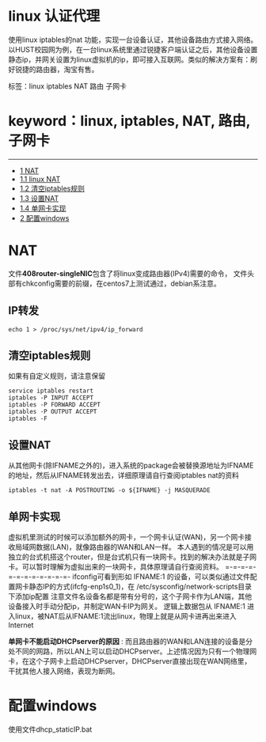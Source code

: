 # linux 认证代理
使用linux iptables的nat 功能，实现一台设备认证，其他设备路由方式接入网络。
以HUST校园网为例，在一台linux系统里通过锐捷客户端认证之后，其他设备设置静态ip，并网关设置为linux虚拟机的ip，即可接入互联网。类似的解决方案有：刷好锐捷的路由器，淘宝有售。

标签：linux iptables NAT 路由 子网卡
# keyword：linux, iptables, NAT, 路由, 子网卡
---

- [1 NAT](#nat)
- [1.1 linux NAT](#ip转发)
- [1.2 清空iptables规则](#清空iptables规则)
- [1.3 设置NAT](#设置nat)
- [1.4 单网卡实现](#单网卡实现)
- [2 配置windows](#配置windows)

# NAT
文件**408router-singleNIC**包含了将linux变成路由器(IPv4)需要的命令，
文件头部有chkconfig需要的前缀，在centos7上测试通过，debian系注意。
## IP转发
```
echo 1 > /proc/sys/net/ipv4/ip_forward
```
## 清空iptables规则
如果有自定义规则，请注意保留
```
service iptables restart
iptables -P INPUT ACCEPT
iptables -P FORWARD ACCEPT
iptables -P OUTPUT ACCEPT
iptables -F
```
## 设置NAT
从其他网卡(除IFNAME之外的)，进入系统的package会被替换源地址为IFNAME的地址，然后从IFNAME转发出去，详细原理请自行查阅iptables nat的资料
```
iptables -t nat -A POSTROUTING -o ${IFNAME} -j MASQUERADE
```
## 单网卡实现
虚拟机里测试的时候可以添加额外的网卡，一个网卡认证(WAN)，另一个网卡接收局域网数据(LAN)，就像路由器的WAN和LAN一样。
本人遇到的情况是可以用独立的台式机搭这个router，但是台式机只有一块网卡。找到的解决办法就是子网卡。可以暂时理解为虚拟出来的一块网卡，具体原理请自行查阅资料。
=-=-=-=-=-=-=-=-=-=-=-=-
ifconfig可看到形如 IFNAME:1 的设备，可以类似通过文件配置网卡静态IP的方式(ifcfg-enp1s0_1)，在 /etc/sysconfig/network-scripts目录下添加ip配置
注意文件名设备名都是带有分号的，这个子网卡作为LAN端，其他设备接入时手动分配ip，并制定WAN卡IP为网关。
逻辑上数据包从 IFNAME:1 进入linux，被NAT后从IFNAME:1流出linux，物理上就是从网卡进再出来进入Internet

**单网卡不能启动DHCPserver的原因** : 而且路由器的WAN和LAN连接的设备是分处不同的网路，所以LAN上可以启动DHCPserver。上述情况因为只有一个物理网卡，在这个子网卡上启动DHCPserver，DHCPserver直接出现在WAN网络里，干扰其他人接入网络，表现为断网。

# 配置windows
使用文件dhcp_staticIP.bat
